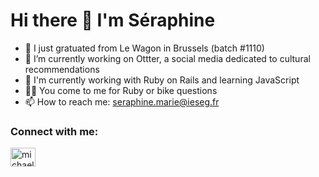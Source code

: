 <h1>Hi there 👋 I'm Séraphine</h1>

- 🌱 I just gratuated from Le Wagon in Brussels (batch #1110)
- 🔭 I’m currently working on Ottter, a social media dedicated to cultural recommendations
- 💬 I'm currently working with Ruby on Rails and learning JavaScript
- 🚴‍♀️ You come to me for Ruby or bike questions
- 📫 How to reach me: seraphine.marie@ieseg.fr


<h3 align="left">Connect with me:</h3>
<p align="left">
  <a href="https://linkedin.com/in/seraphinemarie" target="blank"><img align="center" src="https://cdn.jsdelivr.net/npm/simple-icons@3.0.1/icons/linkedin.svg" alt="michaelwautier" height="30" width="40" /></a>
</p>
